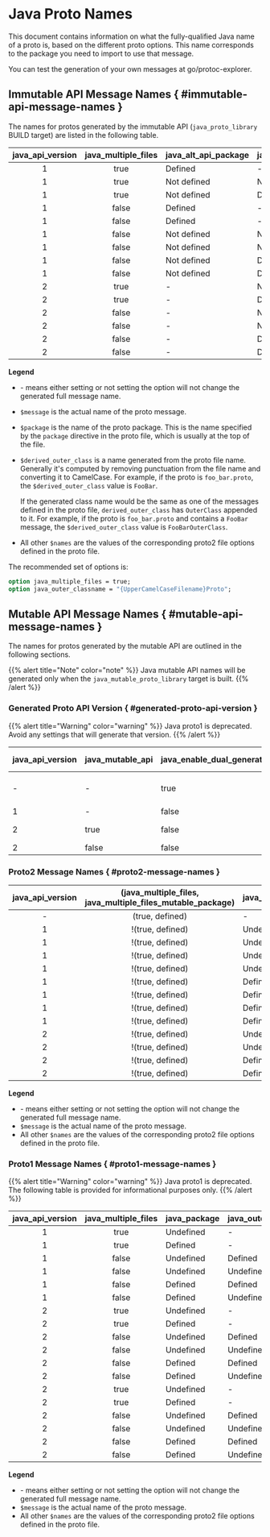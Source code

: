 # Java Proto Names

This document contains information on what the fully-qualified Java name of a
proto is, based on the different proto options. This name corresponds to the
package you need to import to use that message.

You can test the generation of your own messages at go/protoc-explorer.

## Immutable API Message Names { #immutable-api-message-names }

The names for protos generated by the immutable API (`java_proto_library` BUILD
target) are listed in the following table.

java_api_version | java_multiple_files | java_alt_api_package | java_package | java_outer_classname | Generated full message name
:--------------: | :-----------------: | -------------------- | ------------ | -------------------- | ---------------------------
1                | true                | Defined              | -            |                      | `$java_alt_api_package.$message`
1                | true                | Not defined          | Not defined  |                      | `com.google.protos.$package.proto2api.$message`
1                | true                | Not defined          | Defined      |                      | `$java_package.proto2api.$message`
1                | false               | Defined              | -            | Not defined          | `$java_alt_api_package.$derived_outer_class.$message`
1                | false               | Defined              | -            | Defined              | `$java_alt_api_package.$java_outer_classname.$message`
1                | false               | Not defined          | Not defined  | Not defined          | `com.google.protos.$package.proto2api.$derived_outer_class.$message`
1                | false               | Not defined          | Not defined  | Defined              | `com.google.protos.$package.proto2api.$java_outer_classname.$message`
1                | false               | Not defined          | Defined      | Not defined          | `$java_package.proto2api.$derived_outer_class.$message`
1                | false               | Not defined          | Defined      | Defined              | `$java_package.proto2api.$java_outer_classname.$message`
2                | true                | -                    | Not defined  | -                    | `com.google.protos.$package.$message`
2                | true                | -                    | Defined      | -                    | `$java_package.$message`
2                | false               | -                    | Not defined  | Not defined          | `com.google.protos.$package.$derived_outer_class.$message`
2                | false               | -                    | Not defined  | Defined              | `com.google.protos.$package.$java_outer_classname.$message`
2                | false               | -                    | Defined      | Not defined          | `$java_package.$derived_outer_class.$message`
2                | false               | -                    | Defined      | Defined              | `$java_package.$java_outer_classname.$message`

**Legend**

*   \- means either setting or not setting the option will not change the
    generated full message name.
*   `$message` is the actual name of the proto message.
*   `$package` is the name of the proto package. This is the name specified by
    the `package` directive in the proto file, which is usually at the top of
    the file.
*   `$derived_outer_class` is a name generated from the proto file name.
    Generally it's computed by removing punctuation from the file name and
    converting it to CamelCase. For example, if the proto is `foo_bar.proto`,
    the `$derived_outer_class` value is `FooBar`.

    If the generated class name would be the same as one of the messages defined
    in the proto file, `derived_outer_class` has `OuterClass` appended to it.
    For example, if the proto is `foo_bar.proto` and contains a `FooBar`
    message, the `$derived_outer_class` value is `FooBarOuterClass`.

*   All other `$names` are the values of the corresponding proto2 file options
    defined in the proto file.

The recommended set of options is:

```proto
option java_multiple_files = true;
option java_outer_classname = "{UpperCamelCaseFilename}Proto";
```

## Mutable API Message Names { #mutable-api-message-names }

The names for protos generated by the mutable API are outlined in the following
sections.

{{% alert title="Note" color="note" %}}
Java mutable API names will be generated only when the
`java_mutable_proto_library` target is built.
{{% /alert %}}

### Generated Proto API Version { #generated-proto-api-version }

{{% alert title="Warning" color="warning" %}} Java
proto1 is deprecated. Avoid any settings that will generate that version.
{{% /alert %}}

java_api_version | java_mutable_api | java_enable_dual_generate_mutable_api | API version
---------------- | ---------------- | ------------------------------------- | -----------
\-               | -                | true                                  | proto1, proto2 mutable
1                | -                | false                                 | proto1
2                | true             | false                                 | proto2 mutable
2                | false            | false                                 | proto1

### Proto2 Message Names { #proto2-message-names }

java_api_version | (java_multiple_files, java_multiple_files_mutable_package) | java_package | java_outer_classname | java_alt_api_package | Proto2 Mutable message name
:--------------: | :--------------------------------------------------------: | ------------ | -------------------- | -------------------- | ---------------------------
\-               | (true, defined)                                            | -            | -                    | -                    | `$java_multiple_files_mutable_package.$message`
1                | !(true, defined)                                           | Undefined    | Undefined            | Undefined            | `com.google.protos.$package.proto2api.Mutable$Filename.$message`
1                | !(true, defined)                                           | Undefined    | Undefined            | Defined              | `$java_alt_api_package.Mutable$Filename.$message`
1                | !(true, defined)                                           | Undefined    | Defined              | Undefined            | `com.google.protos.$package.proto2api.Mutable$java_outer_classname.$message`
1                | !(true, defined)                                           | Undefined    | Defined              | Defined              | `$java_alt_api_package.Mutable$java_outer_classname.$message`
1                | !(true, defined)                                           | Defined      | Undefined            | Undefined            | `$java_package.proto2api.Mutable$Filename.$message`
1                | !(true, defined)                                           | Defined      | Undefined            | Defined              | `$java_alt_api_package.Mutable$Filename.$message`
1                | !(true, defined)                                           | Defined      | Defined              | Undefined            | `$java_package.proto2api.Mutable$java_outer_classname.$message`
1                | !(true, defined)                                           | Defined      | Defined              | Defined              | `$java_alt_api_package.Mutable$java_outer_classname.$message`
2                | !(true, defined)                                           | Undefined    | Undefined            | -                    | `com.google.protos.$package.Mutable$Filename.$message`
2                | !(true, defined)                                           | Undefined    | Defined              | -                    | `com.google.protos.$package..Mutable$java_outer_classname.$message`
2                | !(true, defined)                                           | Defined      | Undefined            | -                    | `$java_package.Mutable$Filename.$message`
2                | !(true, defined)                                           | Defined      | Defined              | -                    | `$java_package.Mutable$java_outer_classname.$message`

**Legend**

*   \- means either setting or not setting the option will not change the
    generated full message name.
*   `$message` is the actual name of the proto message.
*   All other `$names` are the values of the corresponding proto2 file options
    defined in the proto file.

### Proto1 Message Names { #proto1-message-names }

{{% alert title="Warning" color="warning" %}} Java
proto1 is deprecated. The following table is provided for informational purposes
only. {{% /alert %}}

java_api_version | java_multiple_files | java_package | java_outer_classname | java_alt_api_package | Proto1 message name
:--------------: | :-----------------: | ------------ | -------------------- | -------------------- | -------------------
1                | true                | Undefined    | -                    | -                    | `com.google.protos.$package.$message`
1                | true                | Defined      | -                    | -                    | `$java_package.$message`
1                | false               | Undefined    | Defined              | -                    | `com.google.protos.$package.$java_outer_class.$message`
1                | false               | Undefined    | Undefined            | -                    | `com.google.protos.$package.$message`
1                | false               | Defined      | Defined              | -                    | `$java_package.$java_outer_class.$message`
1                | false               | Defined      | Undefined            | -                    | `$java_package.$message`
2                | true                | Undefined    | -                    | Undefined            | `com.google.protos.$package.proto1api.$message`
2                | true                | Defined      | -                    | Undefined            | `$java_package.proto1api.$message`
2                | false               | Undefined    | Defined              | Undefined            | `com.google.protos.$package.proto1api.$java_outer_class.$message`
2                | false               | Undefined    | Undefined            | Undefined            | `com.google.protos.$package.proto1api.$message`
2                | false               | Defined      | Defined              | Undefined            | `$java_package.proto1api.$java_outer_class.$message`
2                | false               | Defined      | Undefined            | Undefined            | `$java_package.proto1api.$message`
2                | true                | Undefined    | -                    | Defined              | `com.google.protos.$package.$java_alt_api_package.$message`
2                | true                | Defined      | -                    | Defined              | `$java_package.$java_alt_api_package.$message`
2                | false               | Undefined    | Defined              | Defined              | `com.google.protos.$package.$java_alt_api_package.$java_outer_class.$message`
2                | false               | Undefined    | Undefined            | Defined              | `com.google.protos.$package.$java_alt_api_package.$message`
2                | false               | Defined      | Defined              | Defined              | `$java_package.$java_alt_api_package.$java_outer_class.$message`
2                | false               | Defined      | Undefined            | Defined              | `$java_package.$java_alt_api_package.$message`

**Legend**

*   \- means either setting or not setting the option will not change the
    generated full message name.
*   `$message` is the actual name of the proto message.
*   All other `$names` are the values of the corresponding proto2 file options
    defined in the proto file.
